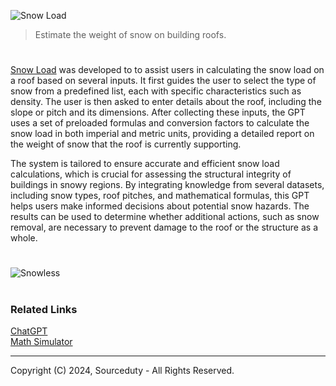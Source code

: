 ![Snow Load](https://github.com/user-attachments/assets/d9a1ccee-d860-45dd-99bc-884b0b80ea78)

> Estimate the weight of snow on building roofs.

#

[Snow Load](https://chatgpt.com/g/g-4ZK2PHvVE-snow-load) was developed to to assist users in calculating the snow load on a roof based on several inputs. It first guides the user to select the type of snow from a predefined list, each with specific characteristics such as density. The user is then asked to enter details about the roof, including the slope or pitch and its dimensions. After collecting these inputs, the GPT uses a set of preloaded formulas and conversion factors to calculate the snow load in both imperial and metric units, providing a detailed report on the weight of snow that the roof is currently supporting.

The system is tailored to ensure accurate and efficient snow load calculations, which is crucial for assessing the structural integrity of buildings in snowy regions. By integrating knowledge from several datasets, including snow types, roof pitches, and mathematical formulas, this GPT helps users make informed decisions about potential snow hazards. The results can be used to determine whether additional actions, such as snow removal, are necessary to prevent damage to the roof or the structure as a whole.

#

![Snowless](https://github.com/user-attachments/assets/e859e157-4511-4108-a94c-60a6703bc18b)

#
### Related Links

[ChatGPT](https://github.com/sourceduty/ChatGPT)
<br>
[Math Simulator](https://github.com/sourceduty/Math_Simulator)

***
Copyright (C) 2024, Sourceduty - All Rights Reserved.
